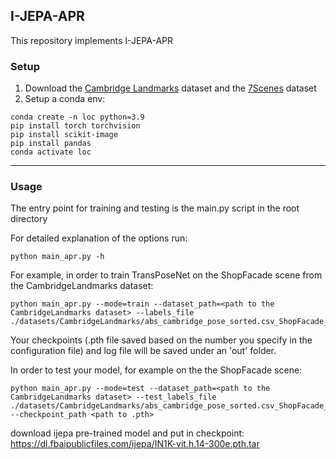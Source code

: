 ## I-JEPA-APR
This repository implements I-JEPA-APR


### Setup

1. Download the [Cambridge Landmarks](http://mi.eng.cam.ac.uk/projects/relocalisation/#dataset) dataset and the [7Scenes](https://www.microsoft.com/en-us/research/project/rgb-d-dataset-7-scenes/) dataset
1. Setup a conda env:
```
conda create -n loc python=3.9
pip install torch torchvision
pip install scikit-image
pip install pandas
conda activate loc
```

---

### Usage

The entry point for training and testing is the main.py script in the root directory

  For detailed explanation of the options run:
  ```
  python main_apr.py -h
  ```
  For example, in order to train TransPoseNet on the ShopFacade scene from the CambridgeLandmarks dataset: 
  ```
python main_apr.py --mode=train --dataset_path=<path to the CambridgeLandmarks dataset> --labels_file ./datasets/CambridgeLandmarks/abs_cambridge_pose_sorted.csv_ShopFacade_train.csv
  ```
  Your checkpoints (.pth file saved based on the number you specify in the configuration file) and log file
  will be saved under an 'out' folder.
  
  In order to test your model, for example on the the ShopFacade scene:
  ```
python main_apr.py --mode=test --dataset_path=<path to the CambridgeLandmarks dataset> --test_labels_file ./datasets/CambridgeLandmarks/abs_cambridge_pose_sorted.csv_ShopFacade_test.csv --checkpoint_path <path to .pth>
  ```
 
 download ijepa pre-trained model and put in checkpoint: https://dl.fbaipublicfiles.com/ijepa/IN1K-vit.h.14-300e.pth.tar
